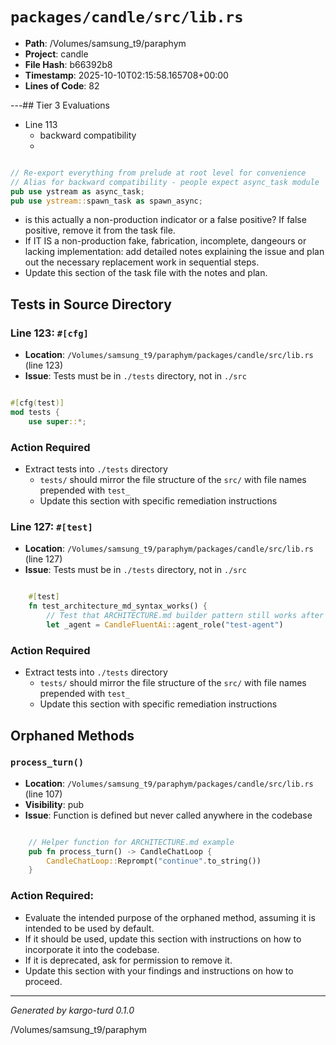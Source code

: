 # `packages/candle/src/lib.rs`

- **Path**: /Volumes/samsung_t9/paraphym
- **Project**: candle
- **File Hash**: b66392b8  
- **Timestamp**: 2025-10-10T02:15:58.165708+00:00  
- **Lines of Code**: 82

---## Tier 3 Evaluations


- Line 113
  - backward compatibility
  - 

```rust

// Re-export everything from prelude at root level for convenience
// Alias for backward compatibility - people expect async_task module
pub use ystream as async_task;
pub use ystream::spawn_task as spawn_async;
```

- is this actually a non-production indicator or a false positive? If false positive, remove it from the task file.
- If IT IS a non-production fake, fabrication, incomplete, dangeours or lacking implementation: add detailed notes explaining the issue and plan out the necessary replacement work in sequential steps. 
- Update this section of the task file with the notes and plan.

## Tests in Source Directory


### Line 123: `#[cfg]`

- **Location**: `/Volumes/samsung_t9/paraphym/packages/candle/src/lib.rs` (line 123)
- **Issue**: Tests must be in `./tests` directory, not in `./src`

```rust

#[cfg(test)]
mod tests {
    use super::*;

```

### Action Required

- Extract tests into `./tests` directory
  - `tests/` should mirror the file structure of the `src/` with file names prepended with `test_`
  - Update this section with specific remediation instructions
  


### Line 127: `#[test]`

- **Location**: `/Volumes/samsung_t9/paraphym/packages/candle/src/lib.rs` (line 127)
- **Issue**: Tests must be in `./tests` directory, not in `./src`

```rust

    #[test]
    fn test_architecture_md_syntax_works() {
        // Test that ARCHITECTURE.md builder pattern still works after all fixes
        let _agent = CandleFluentAi::agent_role("test-agent")
```

### Action Required

- Extract tests into `./tests` directory
  - `tests/` should mirror the file structure of the `src/` with file names prepended with `test_`
  - Update this section with specific remediation instructions
  

## Orphaned Methods


### `process_turn()`

- **Location**: `/Volumes/samsung_t9/paraphym/packages/candle/src/lib.rs` (line 107)
- **Visibility**: pub
- **Issue**: Function is defined but never called anywhere in the codebase

```rust

    // Helper function for ARCHITECTURE.md example
    pub fn process_turn() -> CandleChatLoop {
        CandleChatLoop::Reprompt("continue".to_string())
    }
```

### Action Required:

- Evaluate the intended purpose of the orphaned method, assuming it is intended to be used by default.
- If it should be used, update this section with instructions on how to incorporate it into the codebase.
- If it is deprecated, ask for permission to remove it.
- Update this section with your findings and instructions on how to proceed.

---

*Generated by kargo-turd 0.1.0*

/Volumes/samsung_t9/paraphym